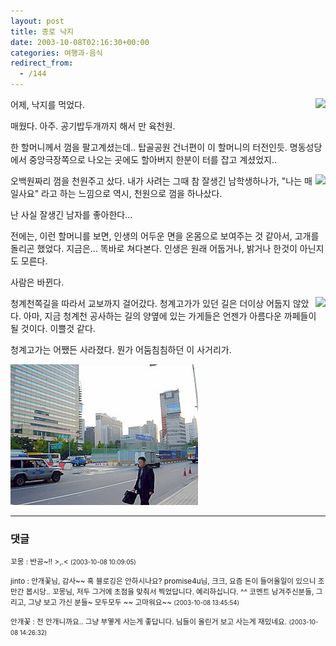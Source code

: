 ```yaml
---
layout: post
title: 종로 낙지
date: 2003-10-08T02:16:30+00:00
categories: 여행과-음식
redirect_from:
  - /144
---
```


<img src="http://jinto.pe.kr/logs/archives/DSC02106.jpg" align="right" /> 어제, 낙지를 먹었다.

매웠다. 아주. 공기밥두개까지 해서 만 육천원.

한 할머니께서 껌을 팔고계셨는데.. 탑골공원 건너편이 이 할머니의 터전인듯. 명동성당에서 중앙극장쪽으로 나오는 곳에도 할아버지 한분이 터를 잡고 계셨었지..

 

 

<img src="http://jinto.pe.kr/logs/archives/DSC02103.jpg" align="right" />오백원짜리 껌을 천원주고 샀다. 내가 사려는 그때 참 잘생긴 남학생하나가, "나는 매일사요" 라고 하는 느낌으로 역시, 천원으로 껌을 하나샀다.

난 사실 잘생긴 남자를 좋아한다...

전에는, 이런 할머니를 보면, 인생의 어두운 면을 온몸으로 보여주는 것 같아서, 고개를 돌리곤 했었다. 지금은... 똑바로 쳐다본다. 인생은 원래 어둡거나, 밝거나 한것이 아닌지도 모른다.

사람은 바뀐다.

<img src="http://jinto.pe.kr/logs/archives/DSC02104.jpg" align="right" />청계천쪽길을 따라서 교보까지 걸어갔다. 청계고가가 있던 길은 더이상 어둡지 않았다. 아마, 지금 청계천 공사하는 길의 양옆에 있는 가게들은 언젠가 아름다운 까페들이 될 것이다. 이쁠것 같다.

 

 

청계고가는 어쨌든 사라졌다. 뭔가 어둠침침하던 이 사거리가.

![ ](/assets/media/logs_archives_DSC02105.jpg)

* * *

### 댓글



<!--- cmt:305 --->
<!--- mail: --->
<!--- parent:0 --->

<small class=comment>꼬몽 : 반공~!! >,.< <small>(2003-10-08 10:09:05)</small></small>


<!--- cmt:306 --->
<!--- mail: --->
<!--- parent:0 --->

<small class=comment>jinto : 안개꽃님, 감사~~ 혹 블로깅은 안하시나요? promise4u님, 크크, 요즘 돈이 들어올일이 있으니 조만간 봅시당.. 꼬몽님, 저두 그거에 초점을 맞춰서 찍었답니다. 예리하십니다. ^^  코멘트 남겨주신분들, 그리고, 그냥 보고 가신 분들~ 모두모두 ~~ 고마워요~~ <small>(2003-10-08 13:45:54)</small></small>


<!--- cmt:307 --->
<!--- mail: --->
<!--- parent:0 --->

<small class=comment>안개꽃 : 전 안개니까요.. 그냥 부옇게 사는게 좋답니다. 님들이 올린거 보고 사는게 재밌네요. <small>(2003-10-08 14:26:32)</small></small>

